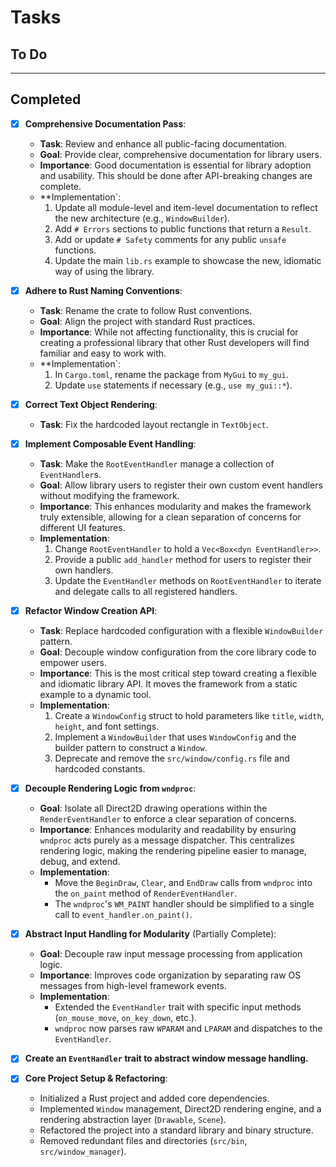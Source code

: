 # Tasks

## To Do

---

## Completed

- [x] **Comprehensive Documentation Pass**:
  - **Task**: Review and enhance all public-facing documentation.
  - **Goal**: Provide clear, comprehensive documentation for library users.
  - **Importance**: Good documentation is essential for library adoption and usability. This should be done after API-breaking changes are complete.
  - **Implementation`:
    1.  Update all module-level and item-level documentation to reflect the new architecture (e.g., `WindowBuilder`).
    2.  Add `# Errors` sections to public functions that return a `Result`.
    3.  Add or update `# Safety` comments for any public `unsafe` functions.
    4.  Update the main `lib.rs` example to showcase the new, idiomatic way of using the library.

- [x] **Adhere to Rust Naming Conventions**:
  - **Task**: Rename the crate to follow Rust conventions.
  - **Goal**: Align the project with standard Rust practices.
  - **Importance**: While not affecting functionality, this is crucial for creating a professional library that other Rust developers will find familiar and easy to work with.
  - **Implementation`:
    1.  In `Cargo.toml`, rename the package from `MyGui` to `my_gui`.
    2.  Update `use` statements if necessary (e.g., `use my_gui::*`).

- [x] **Correct Text Object Rendering**:
  - **Task**: Fix the hardcoded layout rectangle in `TextObject`.

- [x] **Implement Composable Event Handling**:
  - **Task**: Make the `RootEventHandler` manage a collection of `EventHandler`s.
  - **Goal**: Allow library users to register their own custom event handlers without modifying the framework.
  - **Importance**: This enhances modularity and makes the framework truly extensible, allowing for a clean separation of concerns for different UI features.
  - **Implementation**:
    1.  Change `RootEventHandler` to hold a `Vec<Box<dyn EventHandler>>`.
    2.  Provide a public `add_handler` method for users to register their own handlers.
    3.  Update the `EventHandler` methods on `RootEventHandler` to iterate and delegate calls to all registered handlers.

- [x] **Refactor Window Creation API**:
  - **Task**: Replace hardcoded configuration with a flexible `WindowBuilder` pattern.
  - **Goal**: Decouple window configuration from the core library code to empower users.
  - **Importance**: This is the most critical step toward creating a flexible and idiomatic library API. It moves the framework from a static example to a dynamic tool.
  - **Implementation**:
    1.  Create a `WindowConfig` struct to hold parameters like `title`, `width`, `height`, and font settings.
    2.  Implement a `WindowBuilder` that uses `WindowConfig` and the builder pattern to construct a `Window`.
    3.  Deprecate and remove the `src/window/config.rs` file and hardcoded constants.

- [x] **Decouple Rendering Logic from `wndproc`**:
  - **Goal**: Isolate all Direct2D drawing operations within the `RenderEventHandler` to enforce a clear separation of concerns.
  - **Importance**: Enhances modularity and readability by ensuring `wndproc` acts purely as a message dispatcher. This centralizes rendering logic, making the rendering pipeline easier to manage, debug, and extend.
  - **Implementation**:
    - Move the `BeginDraw`, `Clear`, and `EndDraw` calls from `wndproc` into the `on_paint` method of `RenderEventHandler`.
    - The `wndproc`'s `WM_PAINT` handler should be simplified to a single call to `event_handler.on_paint()`.

- [x] **Abstract Input Handling for Modularity** (Partially Complete):
  - **Goal**: Decouple raw input message processing from application logic.
  - **Importance**: Improves code organization by separating raw OS messages from high-level framework events.
  - **Implementation**:
    - Extended the `EventHandler` trait with specific input methods (`on_mouse_move`, `on_key_down`, etc.).
    - `wndproc` now parses raw `WPARAM` and `LPARAM` and dispatches to the `EventHandler`.

- [x] **Create an `EventHandler` trait to abstract window message handling.**

- [x] **Core Project Setup & Refactoring**:
  - Initialized a Rust project and added core dependencies.
  - Implemented `Window` management, Direct2D rendering engine, and a rendering abstraction layer (`Drawable`, `Scene`).
  - Refactored the project into a standard library and binary structure.
  - Removed redundant files and directories (`src/bin`, `src/window_manager`).
